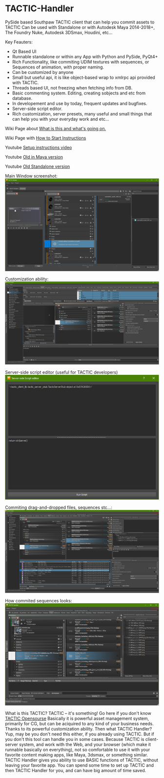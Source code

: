 # TACTIC-Handler
PySide based Southpaw TACTIC client that can help you commit assets to TACTIC
Can be used with Standalone or with Autodesk Maya 2014-2018+, The Foundry Nuke, Autodesk 3DSmax, Houdini, etc...

Key Feauters:
* Qt Based UI
* Runnable standalone or within any App with Python and PySide, PyQt4+
* Rich Functionality, like commiting UDIM textures with sequences, or Sequences of animation, with proper naming.
* Can be customized by anyone
* Small but useful api, it is like object-based wrap to xmlrpc api provided with TACTIC.
* Threads based UI, not freezing when fetching info from DB.
* Basic commenting system. Editing, creating sobjects and etc from database.
* In developement and use by today, frequent updates and bugfixes.
* Server-side script editor.
* Rich customization, server presets, many useful and small things that can help you with your everyday work and etc...

Wiki Page about [What is this and what's going on.](https://github.com/listyque/TACTIC-Handler/wiki/What-is-this-and-what's-going-on. "What is this and what's going on.")


Wiki Page with [How to Start Instructions](https://github.com/listyque/TACTIC-Handler/wiki/Setup-Instrcutions-(updated) "How to Start Instructions")

Youtube [Setup instructions video](www.youtube.com/watch?v=z6sDVUhGNbI)

Youtube [Old in Maya version](https://www.youtube.com/watch?v=E3CIjbZIHGM)

Youtube [Old Standalone version](https://www.youtube.com/watch?v=FD0dHPTBXSw)

Main Window screenshot:
![Main Window](/screenshots/04.01.2019/vfx_template_3dassets.png)

Customization ability:
![Customization](/screenshots/old/05.10.2017/any_interface_tweaks.png)

Server-side script editor (useful for TACTIC developers)
![Server-side script editor](/screenshots/old/05.10.2017/serverside_script_runner.png)

Commiting drag-and-dropped files, sequences stc...:
![Commiting](/screenshots/old/07.12.2017/new_drop_plate_and_checkins.png)

How commited sequences looks:
![Sequences](/screenshots/old/21.12.2017/multiple_checkin_with_sequences.png)

What is this TACTIC?
TACTIC – it's something! Go here if you don't know [TACTIC Opensourse](https://github.com/listyque/TACTIC)
Basically it is powerful asset management system, primarily for CG, but can be aciquired to any kind of your business needs. Thanks to its powerful customization ability.
Then what TACTIC Handler?
Yup, may be you don't need this either, if you already using TACTIC. But if you don't this tool can handle you in some cases. 
Because TACTIC is client-server system, and work with the Web, and your browser (which make it runnable basically on everything), not so comfortable to use it with your favorite content making apps, like Maya, 3dsmax, or something similar. TACTIC Handler gives you ability to use BASIC functions of TACTIC, without leaving your favorite app. You can spend some time to set up TACTIC and then TACTIC Handler for you, and can have big amount of time saved.
